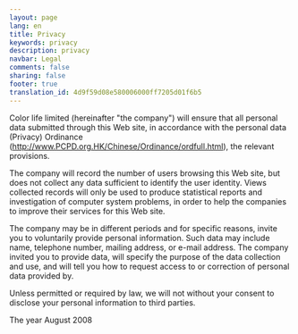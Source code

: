 ```yaml
---
layout: page
lang: en
title: Privacy
keywords: privacy
description: privacy
navbar: Legal
comments: false
sharing: false
footer: true
translation_id: 4d9f59d08e580006000ff7205d01f6b5
---
```



Color life limited (hereinafter "the company") will ensure that all personal data submitted through this Web site, in accordance with the personal data (Privacy) Ordinance (http://www.PCPD.org.HK/Chinese/Ordinance/ordfull.html), the relevant provisions.

The company will record the number of users browsing this Web site, but does not collect any data sufficient to identify the user identity. Views collected records will only be used to produce statistical reports and investigation of computer system problems, in order to help the companies to improve their services for this Web site.

The company may be in different periods and for specific reasons, invite you to voluntarily provide personal information. Such data may include name, telephone number, mailing address, or e-mail address. The company invited you to provide data, will specify the purpose of the data collection and use, and will tell you how to request access to or correction of personal data provided by.

Unless permitted or required by law, we will not without your consent to disclose your personal information to third parties.

The year August 2008


